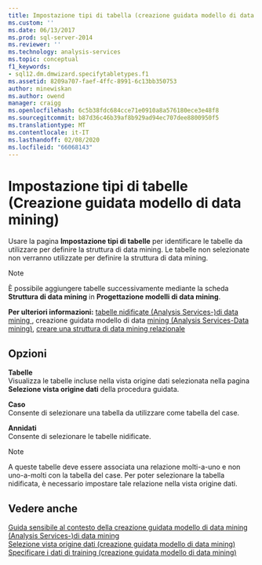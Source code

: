 ```yaml
---
title: Impostazione tipi di tabella (creazione guidata modello di data mining) | Microsoft Docs
ms.custom: ''
ms.date: 06/13/2017
ms.prod: sql-server-2014
ms.reviewer: ''
ms.technology: analysis-services
ms.topic: conceptual
f1_keywords:
- sql12.dm.dmwizard.specifytabletypes.f1
ms.assetid: 8209a707-faef-4ffc-8991-6c13bb350753
author: minewiskan
ms.author: owend
manager: craigg
ms.openlocfilehash: 6c5b38fdc684cce71e0910a8a576180ece3e48f8
ms.sourcegitcommit: b87d36c46b39af8b929ad94ec707dee8800950f5
ms.translationtype: MT
ms.contentlocale: it-IT
ms.lasthandoff: 02/08/2020
ms.locfileid: "66068143"
---
```

# <a name="specify-table-types-data-mining-wizard"></a>Impostazione tipi di tabelle (Creazione guidata modello di data mining)
  Usare la pagina **Impostazione tipi di tabelle** per identificare le tabelle da utilizzare per definire la struttura di data mining. Le tabelle non selezionate non verranno utilizzate per definire la struttura di data mining.  
  
> [!NOTE]  
>  È possibile aggiungere tabelle successivamente mediante la scheda **Struttura di data mining** in **Progettazione modelli di data mining**.  
  
 **Per ulteriori informazioni:** [tabelle nidificate &#40;Analysis Services-&#41;di data mining ](data-mining/nested-tables-analysis-services-data-mining.md), creazione guidata modello di data [mining &#40;Analysis Services-Data mining&#41;](data-mining/data-mining-wizard-analysis-services-data-mining.md), [creare una struttura di data mining relazionale](data-mining/create-a-relational-mining-structure.md)  
  
## <a name="options"></a>Opzioni  
 **Tabelle**  
 Visualizza le tabelle incluse nella vista origine dati selezionata nella pagina **Selezione vista origine dati** della procedura guidata.  
  
 **Caso**  
 Consente di selezionare una tabella da utilizzare come tabella del case.  
  
 **Annidati**  
 Consente di selezionare le tabelle nidificate.  
  
> [!NOTE]  
>  A queste tabelle deve essere associata una relazione molti-a-uno e non uno-a-molti con la tabella del case. Per poter selezionare la tabella nidificata, è necessario impostare tale relazione nella vista origine dati.  
  
## <a name="see-also"></a>Vedere anche  
 [Guida sensibile al contesto della creazione guidata modello di data mining &#40;Analysis Services-&#41;di data mining](data-mining-wizard-f1-help-analysis-services-data-mining.md)   
 [Selezione vista origine dati &#40;creazione guidata modello di data mining&#41;](select-data-source-view-data-mining-wizard.md)   
 [Specificare i dati di training &#40;creazione guidata modello di data mining&#41;](specify-the-training-data-data-mining-wizard.md)  
  
  
